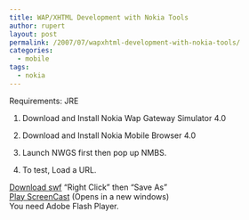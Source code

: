 ```yaml
---
title: WAP/XHTML Development with Nokia Tools
author: rupert
layout: post
permalink: /2007/07/wapxhtml-development-with-nokia-tools/
categories:
  - mobile
tags:
  - nokia
---
```

Requirements: JRE

1. Download and Install Nokia Wap Gateway Simulator 4.0

2. Download and Install Nokia Mobile Browser 4.0

3. Launch NWGS first then pop up NMBS.

4. To test, Load a URL.

[Download swf][1] &#8220;Right Click&#8221; then &#8220;Save As&#8221;  
<a href="/screencast/xhtml.swf.html" target="_blank">Play ScreenCast</a> (Opens in a new windows)  
You need Adobe Flash Player.

 [1]: /screencast/xhtml.swf